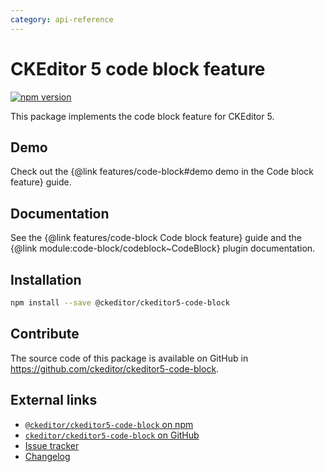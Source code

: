 ```yaml
---
category: api-reference
---
```


# CKEditor 5 code block feature

[![npm version](https://badge.fury.io/js/%40ckeditor%2Fckeditor5-code-block.svg)](https://www.npmjs.com/package/@ckeditor/ckeditor5-highlight)

This package implements the code block feature for CKEditor 5.

## Demo

Check out the {@link features/code-block#demo demo in the Code block feature} guide.

## Documentation

See the {@link features/code-block Code block feature} guide and the {@link module:code-block/codeblock~CodeBlock} plugin documentation.

## Installation

```bash
npm install --save @ckeditor/ckeditor5-code-block
```

## Contribute

The source code of this package is available on GitHub in https://github.com/ckeditor/ckeditor5-code-block.

## External links

* [`@ckeditor/ckeditor5-code-block` on npm](https://www.npmjs.com/package/@ckeditor/ckeditor5-code-block)
* [`ckeditor/ckeditor5-code-block` on GitHub](https://github.com/ckeditor/ckeditor5-code-block)
* [Issue tracker](https://github.com/ckeditor/ckeditor5/issues)
* [Changelog](https://github.com/ckeditor/ckeditor5-code-block/blob/master/CHANGELOG.md)
